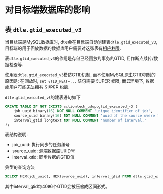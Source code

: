 # 对目标端数据库的影响

## 表 `dtle.gtid_executed_v3`

当目标端是MySQL数据库时, dtle会在目标端自动创建表`dtle.gtid_executed_v3`, 目标端的用于回放数据的数据库用户需要对这张表有[相应权限](./4.4_mysql_user_privileges.md).

表`dtle.gtid_executed_v3`的作用是存储已经回放的事务的GTID, 用作断点续传/数据检查等.

使用表`dtle.gtid_executed_v3`模仿GTID机制, 而不使用MySQL原生GTID机制的原因是: 在回放时, `set GTID_NEXT=...` 语句需要 SUPER 权限, 而云环境下, 数据库用户可能无法拥有 SUPER 权限.

`dtle.gtid_executed_v3`的建表语句如下: 

```sql
CREATE TABLE IF NOT EXISTS actiontech_udup.gtid_executed_v3 (
    job_uuid binary(16) NOT NULL COMMENT 'unique identifier of job',
    source_uuid binary(16) NOT NULL COMMENT 'uuid of the source where the transaction was originally executed.',
    interval_gtid longtext NOT NULL COMMENT 'number of interval.'
);
```

表结构说明: 
- job_uuid: 执行同步的任务编号
- source_uuid: 源端数据库UUID号
- interval_gtid: 同步数据的GTID值

典型的查询方法
```sql
SELECT HEX(job_uuid), HEX(source_uuid), interval_gtid FROM dtle.gtid_executed_v3;
```

其中interval_gtid每4096个GTID会被压缩成区间形式。
